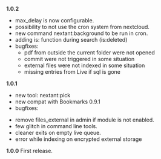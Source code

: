 **1.0.2**
- max_delay is now configurable.
- possibility to not use the cron system from nextcloud.
- new command nextant:background to be run in cron.
- adding is: function during search (is:deleted)
- bugfixes:
  * pdf from outside the current folder were not opened
  * commit were not triggered in some situation
  * external files were not indexed in some situation
  * missing entries from Live if sql is gone
  
**1.0.1**
- new tool: nextant:pick
- new compat with Bookmarks 0.9.1
- bugfixes:
 * remove files_external in admin if module is not enabled.
 * few glitch in command line tools.
 * cleaner exits on empty live queue.
 * error while indexing on encrypted external storage

**1.0.0**
First release.

